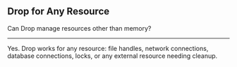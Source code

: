 ## Drop for Any Resource

Can Drop manage resources other than memory?

---

Yes. Drop works for any resource: file handles, network connections, database connections, locks, or any external resource needing cleanup.

